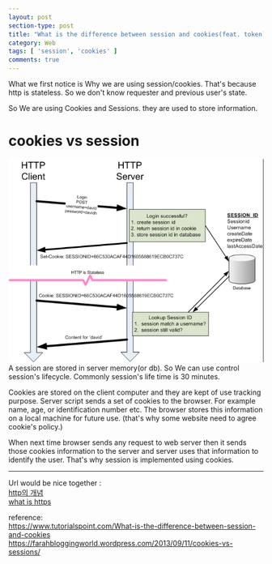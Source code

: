 ```yaml
---
layout: post
section-type: post
title: "What is the difference between session and cookies(feat. token)"
category: Web
tags: [ 'session', 'cookies' ]
comments: true
---
```

What we first notice is Why we are using session/cookies.
That's because http is stateless. So we don't know requester and previous user's state.

So We are using Cookies and Sessions.
they are used to store information.

# cookies vs session
![cookie_vs_session](/images/2019-08-25-cookie_session/session_cookie.png)
A session are stored in server memory(or db). So We can use control session's lifecycle. Commonly session's life time is 30 minutes.

Cookies are stored on the client computer and they are kept of use tracking purpose. Server script sends a set of cookies to the browser. For example name, age, or identification number etc. The browser stores this information on a local machine for future use. (that's why some website need to agree cookie's policy.)

When next time browser sends any request to web server then it sends those cookies information to the server and server uses that information to identify the user. That's why session is implemented using cookies.


---
Url would be nice together :  
[http의 개념](https://joosjuliet.github.io/http/)  
[what is https](https://joosjuliet.github.io/http_vs_https_english/)  

reference:  
https://www.tutorialspoint.com/What-is-the-difference-between-session-and-cookies
https://farahbloggingworld.wordpress.com/2013/09/11/cookies-vs-sessions/
